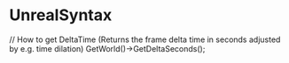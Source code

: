 # UnrealSyntax


// How to get DeltaTime (Returns the frame delta time in seconds adjusted by e.g. time dilation)
GetWorld()->GetDeltaSeconds();
